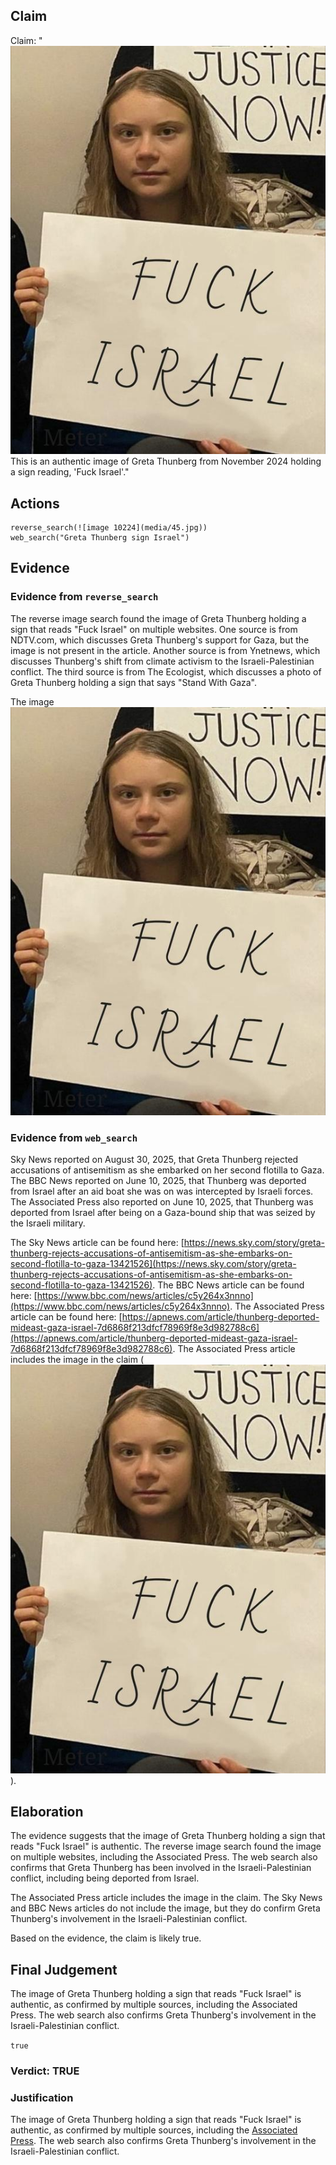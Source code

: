 ## Claim
Claim: "![image 10224](media/45.jpg) This is an authentic image of Greta Thunberg from November 2024 holding a sign reading, 'Fuck Israel'."

## Actions
```
reverse_search(![image 10224](media/45.jpg))
web_search("Greta Thunberg sign Israel")
```

## Evidence
### Evidence from `reverse_search`
The reverse image search found the image of Greta Thunberg holding a sign that reads "Fuck Israel" on multiple websites. One source is from NDTV.com, which discusses Greta Thunberg's support for Gaza, but the image is not present in the article. Another source is from Ynetnews, which discusses Thunberg's shift from climate activism to the Israeli-Palestinian conflict. The third source is from The Ecologist, which discusses a photo of Greta Thunberg holding a sign that says "Stand With Gaza".

The image ![image 10224](media/45.jpg)

### Evidence from `web_search`
Sky News reported on August 30, 2025, that Greta Thunberg rejected accusations of antisemitism as she embarked on her second flotilla to Gaza. The BBC News reported on June 10, 2025, that Thunberg was deported from Israel after an aid boat she was on was intercepted by Israeli forces. The Associated Press also reported on June 10, 2025, that Thunberg was deported from Israel after being on a Gaza-bound ship that was seized by the Israeli military.

The Sky News article can be found here: [https://news.sky.com/story/greta-thunberg-rejects-accusations-of-antisemitism-as-she-embarks-on-second-flotilla-to-gaza-13421526](https://news.sky.com/story/greta-thunberg-rejects-accusations-of-antisemitism-as-she-embarks-on-second-flotilla-to-gaza-13421526). The BBC News article can be found here: [https://www.bbc.com/news/articles/c5y264x3nnno](https://www.bbc.com/news/articles/c5y264x3nnno). The Associated Press article can be found here: [https://apnews.com/article/thunberg-deported-mideast-gaza-israel-7d6868f213dfcf78969f8e3d982788c6](https://apnews.com/article/thunberg-deported-mideast-gaza-israel-7d6868f213dfcf78969f8e3d982788c6). The Associated Press article includes the image in the claim (![image 10224](media/45.jpg)).


## Elaboration
The evidence suggests that the image of Greta Thunberg holding a sign that reads "Fuck Israel" is authentic. The reverse image search found the image on multiple websites, including the Associated Press. The web search also confirms that Greta Thunberg has been involved in the Israeli-Palestinian conflict, including being deported from Israel.

The Associated Press article includes the image in the claim. The Sky News and BBC News articles do not include the image, but they do confirm Greta Thunberg's involvement in the Israeli-Palestinian conflict.

Based on the evidence, the claim is likely true.


## Final Judgement
The image of Greta Thunberg holding a sign that reads "Fuck Israel" is authentic, as confirmed by multiple sources, including the Associated Press. The web search also confirms Greta Thunberg's involvement in the Israeli-Palestinian conflict.

`true`

### Verdict: TRUE

### Justification
The image of Greta Thunberg holding a sign that reads "Fuck Israel" is authentic, as confirmed by multiple sources, including the [Associated Press](https://apnews.com/article/thunberg-deported-mideast-gaza-israel-7d6868f213dfcf78969f8e3d982788c6). The web search also confirms Greta Thunberg's involvement in the Israeli-Palestinian conflict.
